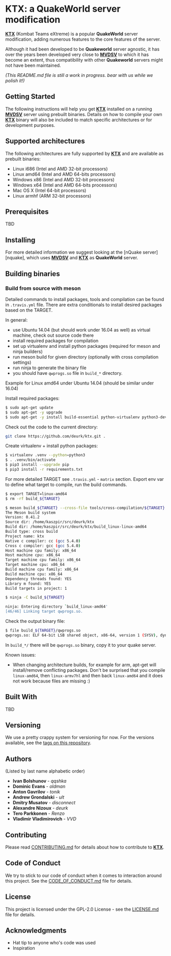 # KTX: a QuakeWorld server modification

**[KTX][ktx]** (Kombat Teams eXtreme) is a popular **QuakeWorld** server modification, adding numerous features to the core features of the server.

Although it had been developed to be **Quakeworld** server agnostic, it has over the years been developed very close to **[MVDSV][mvdsv]** to which it has become an extent, thus compatibility with other **Quakeworld** servers might not have been maintained.

_(This README.md file is still a work in progress. bear with us while we polish it!)_

## Getting Started

The following instructions will help you get **[KTX][ktx]** installed on a running **[MVDSV][mvdsv]** server using prebuilt binaries. Details on how to compile your own **[KTX][ktx]** binary will also be included to match specific architectures or for development purposes.

## Supported architectures

The following architectures are fully supported by **[KTX][ktx]** and are available as prebuilt binaries:
* Linux i686 (Intel and AMD 32-bit processors)
* Linux amd64 (Intel and AMD 64-bits processors)
* Windows x86 (Intel and AMD 32-bit processors)
* Windows x64 (Intel and AMD 64-bits processors)
* Mac OS X (Intel 64-bit processors)
* Linux armhf (ARM 32-bit processors)

## Prerequisites

TBD

## Installing

For more detailed information we suggest looking at the [nQuake server][nquake], which uses **[MVDSV][mvdsv]** and **[KTX][ktx]** as **QuakeWorld** server.

## Building binaries

### Build from source with meson

Detailed commands to install packages, tools and compilation can be found in ``.travis.yml`` file.
There are extra conditionals to install desired packages based on the TARGET.

In general:

- use Ubuntu 14.04 (but should work under 16.04 as well) as virtual machine, check out source code there
- install required packages for compilation
- set up virtualenv and install python packages (required for meson and ninja builders)
- run meson build for given directory (optionally with cross compilation settings)
- run ninja to generate the binary file
- you should have ``qwprogs.so`` file in ``build_*`` directory.

Example for Linux amd64 under Ubuntu 14.04 (should be similar under 16.04)

Install required packages:

```bash
$ sudo apt-get update
$ sudo apt-get -y upgrade
$ sudo apt-get -y install build-essential python-virtualenv python3-dev python3-pip ninja-build cmake gcc-multilib
```

Check out the code to the current directory:

```bash
git clone https://github.com/deurk/ktx.git .
```

Create virtualenv + install python packages:

```bash
$ virtualenv .venv --python=python3
$ . .venv/bin/activate
$ pip3 install --upgrade pip
$ pip3 install -r requirements.txt
```

For more detailed TARGET see ``.travis.yml`` - ``matrix`` section.
Export env var to define what target to compile, run the build commands.

```bash
$ export TARGET=linux-amd64
$ rm -rf build_${TARGET}

$ meson build_${TARGET} --cross-file tools/cross-compilation/${TARGET}.txt
The Meson build system
Version: 0.41.2
Source dir: /home/kaszpir/src/deurk/ktx
Build dir: /home/kaszpir/src/deurk/ktx/build_linux-linux-amd64
Build type: cross build
Project name: ktx
Native c compiler: cc (gcc 5.4.0)
Cross c compiler: gcc (gcc 5.4.0)
Host machine cpu family: x86_64
Host machine cpu: x86_64
Target machine cpu family: x86_64
Target machine cpu: x86_64
Build machine cpu family: x86_64
Build machine cpu: x86_64
Dependency threads found: YES
Library m found: YES
Build targets in project: 1

$ ninja -C build_${TARGET}

ninja: Entering directory `build_linux-amd64'
[46/46] Linking target qwprogs.so.

```

Check the output binary file:

```bash
$ file build_${TARGET}/qwprogs.so
qwprogs.so: ELF 64-bit LSB shared object, x86-64, version 1 (SYSV), dynamically linked, BuildID[sha1]=5bd27876114dbf4b0dcf6a190c90f5e800ef480c, not stripped

```

In ``build_*/`` there will be ``qwprogs.so`` binary, copy it to your quake server.

Known issues:

- When changing architecture builds, for example for arm, apt-get will install/remove conflicting packages. Don't be surprised that you compile ``linux-amd64``, then ``linux-armv7hl`` and then back ``linux-amd64`` and it does not work because files are missing :)


## Built With

TBD

## Versioning

We use a pretty crappy system for versioning for now. For the versions available, see the [tags on this repository][ktx-tags].

## Authors

(Listed by last name alphabetic order)

* **Ivan Bolshunov** - *qqshka*
* **Dominic Evans** - *oldman*
* **Anton Gavrilov** - *tonik*
* **Andrew Grondalski** - *ult*
* **Dmitry Musatov** - *disconnect*
* **Alexandre Nizoux** - *deurk*
* **Tero Parkkonen** - *Renzo*
* **Vladimir Vladimirovich** - *VVD*

## Contributing

Please read [CONTRIBUTING.md](CONTRIBUTING.md) for details about how to contribute to **[KTX][ktx]**.

## Code of Conduct

We try to stick to our code of conduct when it comes to interaction around this project. See the [CODE_OF_CONDUCT.md](CODE_OF_CONDUCT.md) file for details.

## License

This project is licensed under the GPL-2.0 License - see the [LICENSE.md](LICENSE.md) file for details.

## Acknowledgments

* Hat tip to anyone who's code was used
* Inspiration

[ktx]: https://github.com/deurk/ktx
[ktx-tags]: https://github.com/deurk/ktx/tags
[mvdsv]: https://github.com/deurk/mvdsv
[nquake-linux]: https://github.com/nQuake/server-linux
